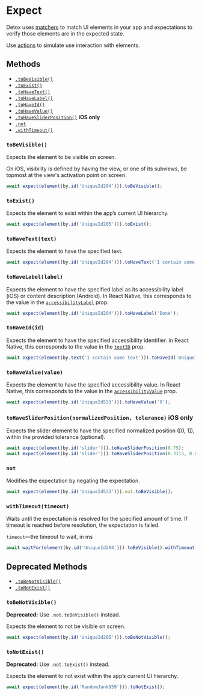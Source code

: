 # Expect

Detox uses [matchers](APIRef.Matchers.md) to match UI elements in your app and expectations to verify those elements are in the expected state.

Use [actions]('APIRef.ActionsOnElement.md') to simulate use interaction with elements.

## Methods

- [`.toBeVisible()`](#tobevisible)
- [`.toExist()`](#toexist)
- [`.toHaveText()`](#tohavetexttext)
- [`.toHaveLabel()`](#tohavelabellabel)
- [`.toHaveId()`](#tohaveidid)
- [`.toHaveValue()`](#tohavevaluevalue)
- [`.toHaveSliderPosition()`](#tohavesliderpositionnormalizedposition-tolerance--ios-only) **iOS only**
- [`.not`](#not)
- [`.withTimeout()`](#withtimeouttimeout)

### `toBeVisible()`

Expects the element to be visible on screen.

On iOS, visibility is defined by having the view, or one of its subviews, be topmost at the view's activation point on screen.

```js
await expect(element(by.id('UniqueId204'))).toBeVisible();
```

### `toExist()`
Expects the element to exist within the app’s current UI hierarchy.

```js
await expect(element(by.id('UniqueId205'))).toExist();
```

### `toHaveText(text)`
Expects the element to have the specified text.

```js
await expect(element(by.id('UniqueId204'))).toHaveText('I contain some text');
```

### `toHaveLabel(label)`

Expects the element to have the specified label as its accessibility label (iOS) or content description (Android). In React Native, this corresponds to the value in the [`accessibilityLabel`](https://facebook.github.io/react-native/docs/view.html#accessibilitylabel) prop.

```js
await expect(element(by.id('UniqueId204'))).toHaveLabel('Done');
```

### `toHaveId(id)`

Expects the element to have the specified accessibility identifier. In React Native, this corresponds to the value in the [`testID`](https://reactnative.dev/docs/view.html#testid) prop.

```js
await expect(element(by.text('I contain some text'))).toHaveId('UniqueId204');
```

### `toHaveValue(value)`

Expects the element to have the specified accessibility value. In React Native, this corresponds to the value in the [`accessibilityValue`](https://reactnative.dev/docs/view.html#accessibilityvalue) prop.

```js
await expect(element(by.id('UniqueId533'))).toHaveValue('0');
```

### `toHaveSliderPosition(normalizedPosition, tolerance)`  iOS only

Expects the slider element to have the specified normalized position ([0, 1]), within the provided tolerance (optional).

```js
await expect(element(by.id('slider'))).toHaveSliderPosition(0.75);
await expect(element(by.id('slider'))).toHaveSliderPosition(0.3113, 0.00001);
```

### `not`

Modifies the expectation by negating the expectation.

```js
await expect(element(by.id('UniqueId533'))).not.toBeVisible();
```

### `withTimeout(timeout)`

Waits until the expectation is resolved for the specified amount of time. If timeout is reached before resolution, the expectation is failed.

`timeout`—the timeout to wait, in ms

```js
await waitFor(element(by.id('UniqueId204'))).toBeVisible().withTimeout(2000);
```

## Deprecated Methods

- [`.toBeNotVisible()`](#tobenotvisible)
- [`.toNotExist()`](#tonotexist)

### `toBeNotVisible()`

**Deprecated:** Use `.not.toBeVisible()` instead.

Expects the element to not be visible on screen.

```js
await expect(element(by.id('UniqueId205'))).toBeNotVisible();
```

### `toNotExist()`

**Deprecated:** Use `.not.toExist()` instead.

Expects the element to not exist within the app’s current UI hierarchy.

```js
await expect(element(by.id('RandomJunk959'))).toNotExist();
```
